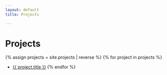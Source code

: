 ```yaml
---
layout: default
title: Projects

---
```

# Projects

{% assign projects = site.projects | reverse %}
{% for project in projects %}
* <a href="{{ project.url }}">{{ project.title }}</a>
{% endfor %}
